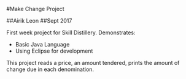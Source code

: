 #Make Change Project

##Airik Leon
##Sept 2017

First week project for Skill Distillery. 
Demonstrates: 
* Basic Java Language 
* Using Eclipse for development 

This project reads a price, an amount tendered, prints the amount of change due in each denomination. 
